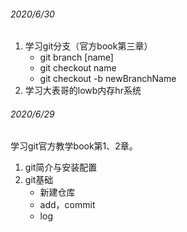 ###### 2020/6/30

1. 学习git分支（官方book第三章）
   - git branch [name]
   - git checkout name
   - git checkout -b newBranchName
2. 学习大表哥的lowb内存hr系统



###### 2020/6/29

学习git官方教学book第1、2章。

1. git简介与安装配置
2. git基础
   - 新建仓库
   - add，commit
   - log